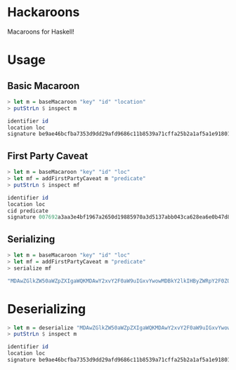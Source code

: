 # Hackaroons

Macaroons for Haskell!

# Usage

## Basic Macaroon

```haskell
> let m = baseMacaroon "key" "id" "location"
> putStrLn $ inspect m

identifier id
location loc
signature be9ae46bcfba7353d9dd29afd9686c11b8539a71cffa25b2a1af5a1e9180171b
```

## First Party Caveat

```haskell
> let m = baseMacaroon "key" "id" "loc"
> let mf = addFirstPartyCaveat m "predicate"
> putStrLn $ inspect mf

identifier id
location loc
cid predicate
signature 007692a3aa3e4bf1967a2650d19885970a3d5137abb043ca628ea6e0b47d8ce4
```

## Serializing

```haskell
> let m = baseMacaroon "key" "id" "loc"
> let mf = addFirstPartyCaveat m "predicate"
> serialize mf

"MDAwZGlkZW50aWZpZXIgaWQKMDAwY2xvY2F0aW9uIGxvYwowMDBkY2lkIHByZWRpY2F0ZQowMDJhc2lnbmF0dXJlIAB2kqOqPkvxlnomUNGYhZcKPVE3q7BDymKOpuC0fYzkCg"
```

# Deserializing

```haskell
> let m = deserialize "MDAwZGlkZW50aWZpZXIgaWQKMDAwY2xvY2F0aW9uIGxvYwowMDBkY2lkIHByZWRpY2F0ZQowMDJhc2lnbmF0dXJlIAB2kqOqPkvxlnomUNGYhZcKPVE3q7BDymKOpuC0fYzkCg"
> putStrLn $ inspect m

identifier id
location loc
signature be9ae46bcfba7353d9dd29afd9686c11b8539a71cffa25b2a1af5a1e9180171b
```
